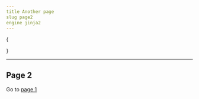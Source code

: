 ```yaml
---
title Another page
slug page2
engine jinja2
---
```

{

}

---

<h2> Page 2 </h2>

<p>Go to <a href="{{ url_slug('page', 'page1') }}">page 1</a> </p>
